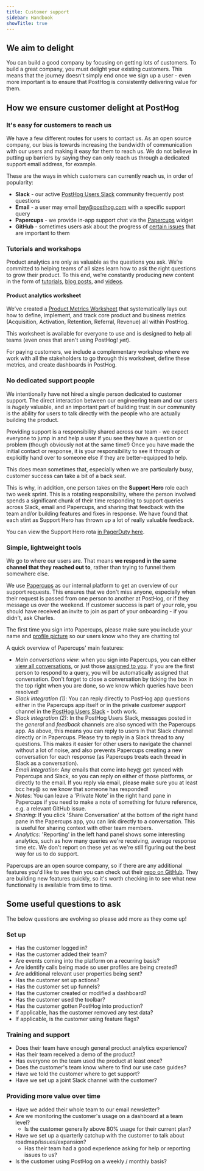 ```yaml
---
title: Customer support
sidebar: Handbook
showTitle: true
---
```


## We aim to delight

You can build a good company by focusing on getting lots of customers. To build a great company, you must delight your existing customers. This means that the journey doesn't simply end once we sign up a user - even more important is to ensure that PostHog is consistently delivering value for them. 

## How we ensure customer delight at PostHog

### It's easy for customers to reach us

We have a few different routes for users to contact us. As an open source company, our bias is towards increasing the bandwidth of communication with our users and making it easy for them to reach us. We do not believe in putting up barriers by saying they can only reach us through a dedicated support email address, for example. 

These are the ways in which customers can currently reach us, in order of popularity:

- **Slack** - our active [PostHog Users Slack](https://posthog.com/slack) community frequently post questions
- **Email** - a user may email hey@posthog.com with a specific support query
- **Papercups** - we provide in-app support chat via the [Papercups](https://papercups.io/) widget
- **GitHub** - sometimes users ask about the progress of [certain issues](https://github.com/PostHog/posthog) that are important to them

### Tutorials and workshops

Product analytics are only as valuable as the questions you ask. We’re committed to helping teams of all sizes learn how to ask the right questions to grow their product. To this end, we’re constantly producing new content in the form of [tutorials](https://posthog.com/docs/tutorials), [blog posts](https://posthog.com/blog), and [videos](https://www.youtube.com/channel/UCn4mJ4kK5KVSvozJre645LA). 

#### Product analytics worksheet
We've created a [Product Metrics Worksheet](https://docs.google.com/document/d/1mXKS08ngcJlbJdaYihikHO7RDY8dbxyChmsUneOwrfw/edit?usp=sharing) that systematically lays out how to define, implement, and track core product and business metrics (Acquisition, Activation, Retention, Referral, Revenue) all within PostHog.

This worksheet is available for everyone to use and is designed to help all teams (even ones that aren't using PostHog! *yet*).

For paying customers, we include a complementary workshop where we work with all the stakeholders to go through this worksheet, define these metrics, and create dashboards in PostHog.

### No dedicated support people

We intentionally have not hired a single person dedicated to customer support. The direct interaction between our engineering team and our users is _hugely_ valuable, and an important part of building trust in our community is the ability for users to talk directly with the people who are actually building the product. 

Providing support is a responsibility shared across our team - we expect everyone to jump in and help a user if you see they have a question or problem (though obviously not at the same time!) Once you have made the initial contact or response, it is your responsibility to see it through or explicitly hand over to someone else if they are better-equipped to help. 

This does mean sometimes that, especially when we are particularly busy, customer success can take a bit of a back seat. 

This is why, in addition, one person takes on the **Support Hero** role each two week sprint. This is a rotating responsibility, where the person involved spends a significant chunk of their time responding to support queries across Slack, email and Papercups, and sharing that feedback with the team and/or building features and fixes in response. We have found that each stint as Support Hero has thrown up a lot of really valuable feedback. 

You can view the Support Hero rota [in PagerDuty here](https://posthog.pagerduty.com/schedules#PPLGE4G). 

### Simple, lightweight tools

We go to where our users are. That means **we respond in the same channel that they reached out to**, rather than trying to funnel them somewhere else.

We use [Papercups](https://papercups.io/) as our internal platform to get an overview of our support requests. This ensures that we don't miss anyone, especially when their request is passed from one person to another at PostHog, or if they message us over the weekend. If customer success is part of your role, you should have received an invite to join as part of your onboarding - if you didn't, ask Charles. 

The first time you sign into Papercups, please make sure you include your name and [profile picture](https://posthog.com/handbook/company/team) so our users know who they are chatting to!

A quick overview of Papercups' main features:

- _Main conversations view_: when you sign into Papercups, you can either [view all conversations](https://app.papercups.io/conversations/all), or just those [assigned to you](https://app.papercups.io/conversations/me). If you are the first person to respond to a query, you will be automatically assigned that conversation. Don't forget to close a conversation by ticking the box in the top right when you are done, so we know which queries have been resolved!  
- _Slack integration (1)_: You can reply directly to PostHog app questions either in the Papercups app itself or in the private _customer support_ channel in the [PostHog Users Slack](http://posthog.com/slack) - both work.
- _Slack integration (2)_: In the PostHog Users Slack, messages posted in the _general_ and _feedback_ channels are also synced with the Papercups app. As above, this means you can reply to users in that Slack channel directly or in Papercups. Please try to reply in a Slack thread to any questions. This makes it easier for other users to navigate the channel without a lot of noise, and also prevents Papercups creating a new conversation for each response (as Papercups treats each thread in Slack as a conversation).
- _Email integration_: Any emails that come into hey@ get synced with Papercups and Slack, so you can reply on either of those platforms, or directly to the email. If you reply via email, please make sure you at least bcc hey@ so we know that someone has responded!
- _Notes_: You can leave a 'Private Note' in the right hand pane in Papercups if you need to make a note of something for future reference, e.g. a relevant GitHub issue.
- _Sharing_: If you click 'Share Conversation' at the bottom of the right hand pane in the Papercups app, you can link directly to a conversation. This is useful for sharing context with other team members.
- _Analytics_: 'Reporting' in the left hand panel shows some interesting analytics, such as how many queries we're receiving, average response time etc. We don't report on these yet as we're still figuring out the best way for us to do support. 

Papercups are an open source company, so if there are any additional features you'd like to see then you can check out their [repo on GitHub](https://github.com/papercups-io/papercups/issues). They are building new features quickly, so it's worth checking in to see what new functionality is available from time to time.  

## Some useful questions to ask

The below questions are evolving so please add more as they come up!

### Set up

- Has the customer logged in?
- Has the customer added their team?
- Are events coming into the platform on a recurring basis?
- Are identify calls being made so user profiles are being created?
- Are additional relevant user properties being sent?
- Has the customer set up actions?
- Has the customer set up funnels?
- Has the customer created or modified a dashboard?
- Has the customer used the toolbar?
- Has the customer gotten PostHog into production?
- If applicable, has the customer removed any test data?
- If applicable, is the customer using feature flags?

### Training and support

- Does their team have enough general product analytics experience?
- Has their team received a demo of the product?
- Has everyone on the team used the product at least once?
- Does the customer's team know where to find our use case guides?
- Have we told the customer where to get support?
- Have we set up a joint Slack channel with the customer?

### Providing more value over time

- Have we added their whole team to our email newsletter?
- Are we monitoring the customer's usage on a dashboard at a team level?
    - Is the customer generally above 80% usage for their current plan?
- Have we set up a quarterly catchup with the customer to talk about roadmap/issues/expansion?
    - Has their team had a good experience asking for help or reporting issues to us?
- Is the customer using PostHog on a weekly / monthly basis?
